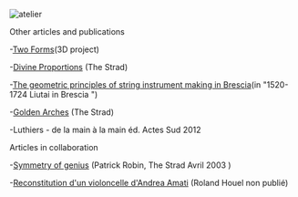 ![atelier](https://lutherie.github.io/page12/files/stacks_image_33_1.png)

Other articles and publications


-[Two Forms](https://lutherie.github.io/resources/TwoForms_Denis.pdf)(3D project)

-[Divine Proportions](https://lutherie.github.io/resources/DivineProportionsStrad.pdf) (The Strad)

-[The geometric principles of string instrument making in Brescia](https://lutherie.github.io/resources/Articolo.Denis.pdf)(in "1520-1724 Liutai in Brescia ")

-[Golden Arches](https://lutherie.github.io/resources/GoldenArches.pdf) (The Strad)

-Luthiers - de la main à la main éd. Actes Sud 2012 

Articles in collaboration


-[Symmetry of genius](https://lutherie.github.io/resources/Symmetry-of-genius.pdf) (Patrick Robin, The Strad Avril 2003 )

-[Reconstitution d'un violoncelle d'Andrea Amati](https://lutherie.github.io/resources/ReconstitutionRolandHouel.pdf) (Roland Houel non publié)


